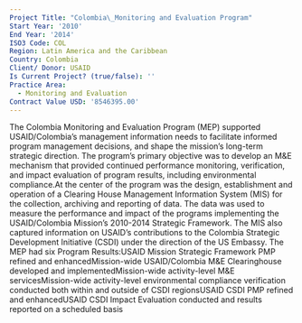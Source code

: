 ```yaml
---
Project Title: "Colombia\_Monitoring and Evaluation Program"
Start Year: '2010'
End Year: '2014'
ISO3 Code: COL
Region: Latin America and the Caribbean
Country: Colombia
Client/ Donor: USAID
Is Current Project? (true/false): ''
Practice Area:
  - Monitoring and Evaluation
Contract Value USD: '8546395.00'
---
```

The Colombia Monitoring and Evaluation Program (MEP) supported USAID/Colombia’s management information needs to facilitate informed program management decisions, and shape the mission’s long-term strategic direction. The program’s primary objective was to develop an M&E mechanism that provided continued performance monitoring, verification, and impact evaluation of program results, including environmental compliance.At the center of the program was the design, establishment and operation of a Clearing House Management Information System (MIS) for the collection, archiving and reporting of data.  The data was used to measure the performance and impact of the programs implementing the USAID/Colombia Mission’s 2010-2014 Strategic Framework.  The MIS also captured information on USAID’s contributions to the Colombia Strategic Development Initiative (CSDI) under the direction of the US Embassy. The MEP had six Program Results:USAID Mission Strategic Framework PMP refined and enhancedMission-wide USAID/Colombia M&E Clearinghouse developed and implementedMission-wide activity-level M&E servicesMission-wide activity-level environmental compliance verification conducted both within and outside of CSDI regionsUSAID CSDI PMP refined and enhancedUSAID CSDI Impact Evaluation conducted and results reported on a scheduled basis